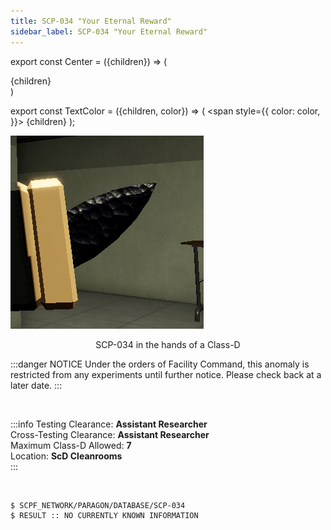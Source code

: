 ```yaml
---
title: SCP-034 "Your Eternal Reward"
sidebar_label: SCP-034 "Your Eternal Reward"
---
```


export const Center = ({children}) => (
   <div
      style={{
         "textAlign": "center"
      }}>
      {children}
   </div>
)

export const TextColor = ({children, color}) => (
<span
style={{
      color: color,
    }}>
{children}
</span>
);

<div style={{textAlign: 'center'}}>

![image](../../images/SCP-034.png)

</div>
<Center>SCP-034 in the hands of a Class-D</Center>

:::danger NOTICE
Under the orders of Facility Command, this anomaly is restricted from any experiments until further notice. Please check back at a later date.
:::

<br />

:::info
Testing Clearance: <TextColor color="#735cff">**Assistant Researcher**</TextColor> <br />
Cross-Testing Clearance: <TextColor color="#735cff">**Assistant Researcher**</TextColor> <br />
Maximum Class-D Allowed: <TextColor color="#FF6A00">**7**</TextColor> <br />
Location: <TextColor color="#3161c1">**ScD Cleanrooms**</TextColor> <br />
:::

<br/>

```
$ SCPF_NETWORK/PARAGON/DATABASE/SCP-034
$ RESULT :: NO CURRENTLY KNOWN INFORMATION
```


